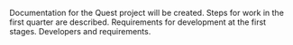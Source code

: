 Documentation for the Quest project will be created.
Steps for work in the first quarter are described.
Requirements for development at the first stages.
Developers and requirements.
